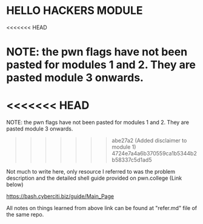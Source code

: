 # HELLO HACKERS MODULE
<<<<<<< HEAD

NOTE: the pwn flags have not been pasted for modules 1 and 2. They are pasted module 3 onwards.
=======
<<<<<<< HEAD
=======

NOTE: the pwn flags have not been pasted for modules 1 and 2. They are pasted module 3 onwards.
>>>>>>> abe27a2 (Added disclaimer to module 1)
>>>>>>> 4724e7a4a6b370559ca1b5344b2b58337c5d1ad5

Not much to write here, only resource I referred to was the problem description and the detailed shell guide provided on pwn.college (Link below)

https://bash.cyberciti.biz/guide/Main_Page

All notes on things learned from above link can be found at "refer.md" file of the same repo.


